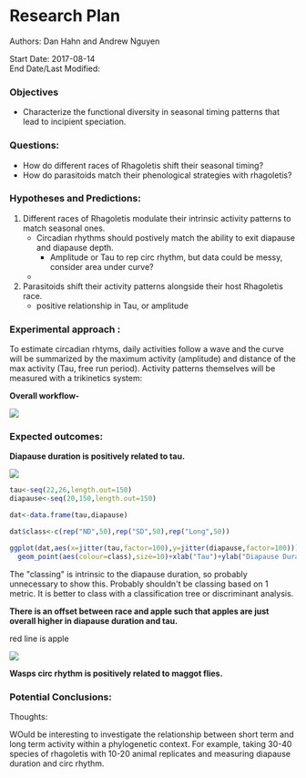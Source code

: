 # Research Plan    

Authors: Dan Hahn and Andrew Nguyen

Start Date: 2017-08-14   
End Date/Last Modified:    

### Objectives   

* Characterize the functional diversity in seasonal timing patterns that lead to incipient speciation.  

### Questions:  
* How do different races of Rhagoletis shift their seasonal timing? 
* How do parasitoids match their phenological strategies with rhagoletis? 

### Hypotheses and Predictions:    

1. Different races of Rhagoletis modulate their intrinsic activity patterns to match seasonal ones.   
	* Circadian rhythms should postively match the ability to exit diapause and diapause depth.   
		* Amplitude or Tau  to rep circ rhythm, but data could be messy, consider area under curve? 
	* 
2. Parasitoids shift their activity patterns alongside their host Rhagoletis race.   
	* positive relationship in Tau, or amplitude

### Experimental approach : 

To estimate circadian rhtyms, daily activities follow a wave and the curve will be summarized by the maximum activity (amplitude) and distance of the max activity (Tau, free run period).  Activity patterns themselves will be measured with a trikinetics system:  

**Overall workflow-**

![](https://user-images.githubusercontent.com/4654474/29325330-38c0fe06-81b5-11e7-889f-9fe3ee705a71.png)



### Expected outcomes:   

**Diapause duration is positively related to tau.**   

![](https://user-images.githubusercontent.com/4654474/29323325-88e42040-81ae-11e7-8c1e-872f227cef13.png)
 
```R
tau<-seq(22,26,length.out=150)
diapause<-seq(20,150,length.out=150)

dat<-data.frame(tau,diapause)

dat$class<-c(rep("ND",50),rep("SD",50),rep("Long",50))

ggplot(dat,aes(x=jitter(tau,factor=100),y=jitter(diapause,factor=100)))+
  geom_point(aes(colour=class),size=10)+xlab("Tau")+ylab("Diapause Duration")+stat_smooth(method="lm",group=1,se=FALSE,colour="black")

```

The "classing" is intrinsic to the diapause duration, so probably unnecessary to show this. Probably shouldn't be classing based on 1 metric. It is better to class with a classification tree or discriminant analysis. 

**There is an offset between race and apple such that apples are just overall higher in diapause duration and tau.** 

red line is apple 

![](https://user-images.githubusercontent.com/4654474/29323684-a1ac20f4-81af-11e7-959e-b91af5250053.png)

**Wasps circ rhythm is positively related to maggot flies.**    

### Potential Conclusions:    



Thoughts: 

WOuld be interesting to investigate the relationship between short term and long term activity within a phylogenetic context. For example, taking 30-40 species of rhagoletis with 10-20 animal replicates and measuring diapause duration and circ rhythm.  


